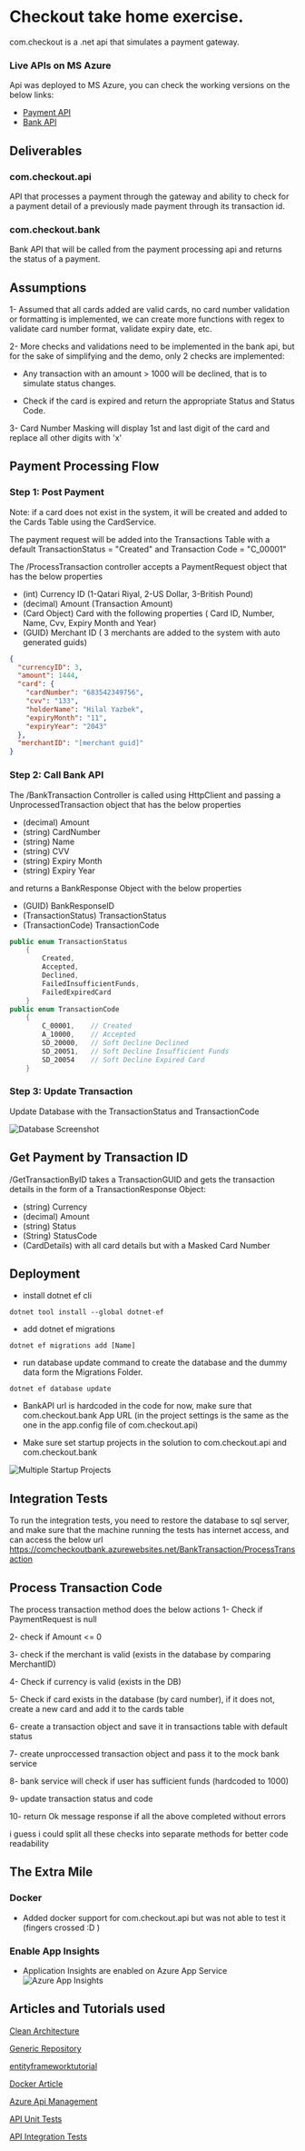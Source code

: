 # Checkout take home exercise.

com.checkout is a .net api that simulates a payment gateway.

### Live APIs on MS Azure
Api was deployed to MS Azure, you can check the working versions on the below links:

- [Payment API](https://comcheckoutapi.azurewebsites.net/swagger/index.html)
- [Bank API](https://comcheckoutbank.azurewebsites.net/swagger/index.html)


## Deliverables

### com.checkout.api
API that processes a payment through the gateway and ability to check for a payment detail of a previously made payment through its transaction id.
### com.checkout.bank
Bank API that will be called from the payment processing api and returns the status of a payment.

## Assumptions

1- Assumed that all cards added are valid cards, no card number validation or formatting is implemented, we can create more functions with regex to validate card number format, validate expiry date, etc.

2- More checks and validations need to be implemented in the bank api, but for the sake of simplifying and the demo, only 2 checks are implemented:

- Any transaction with an amount > 1000 will be declined, that is to simulate status changes.

- Check if the card is expired and return the appropriate Status and Status Code.

3- Card Number Masking will display 1st and last digit of the card and replace all other digits with 'x'

## Payment Processing Flow

### Step 1: Post Payment
Note: if a card does not exist in the system, it will be created and added to the Cards Table using the CardService.

The payment request will be added into the Transactions Table with a default TransactionStatus = "Created" and Transaction Code = "C_00001"

The /ProcessTransaction controller accepts a PaymentRequest object that has the below properties
- (int) Currency ID (1-Qatari Riyal, 2-US Dollar, 3-British Pound)
- (decimal) Amount (Transaction Amount)
- (Card Object) Card with the following properties ( Card ID, Number, Name, Cvv, Expiry Month and Year)
- (GUID) Merchant ID ( 3 merchants are added to the system with auto generated guids)
```json
{
  "currencyID": 3,
  "amount": 1444,
  "card": {
    "cardNumber": "683542349756",
    "cvv": "133",
    "holderName": "Hilal Yazbek",
    "expiryMonth": "11",
    "expiryYear": "2043"
  },
  "merchantID": "[merchant guid]"
}
```
### Step 2: Call Bank API
The /BankTransaction Controller is called using HttpClient and passing a UnprocessedTransaction object that has the below properties
- (decimal) Amount
- (string) CardNumber
- (string) Name
- (string) CVV
- (string) Expiry Month
- (string) Expiry Year

and returns a BankResponse Object with the below properties
- (GUID) BankResponseID
- (TransactionStatus) TransactionStatus
- (TransactionCode) TransactionCode
``` C#
public enum TransactionStatus
    {
        Created,
        Accepted,
        Declined,
        FailedInsufficientFunds,
        FailedExpiredCard
    }
public enum TransactionCode
    {
        C_00001,    // Created 
        A_10000,    // Accepted
        SD_20000,   // Soft Decline Declined
        SD_20051,   // Soft Decline Insufficient Funds
        SD_20054    // Soft Decline Expired Card
    }
```
### Step 3: Update Transaction

Update Database with the TransactionStatus and TransactionCode
  
![Database Screenshot](https://dub01pap003files.storage.live.com/y4mzh_dbJ2GOar2qFtL-DeOLEVlyOrWw2yIsSilYHQIkwPcH50PxJ_vBHJvVJnTfoIpM5NjylLABhcB_KptlezEVup_0DTPvTJGTtIzlnfD_os5n78KSgLMU_yY5EgcOziilZ0zdrR9SZXuHe_Nrhkooba2FOyJB0N710fTVQ39GgiD6U3xLKwInjWw3oJHhS2FwDAvQzr8desj8gz3Uz9iKG0-OaYfmprU-VPWVFKd2bE?encodeFailures=1&width=916&height=117)

## Get Payment by Transaction ID
/GetTransactionByID takes a TransactionGUID and gets the transaction details in the form of a TransactionResponse Object:
- (string) Currency
- (decimal) Amount
- (string) Status
- (String) StatusCode
- (CardDetails) with all card details but with a Masked Card Number

## Deployment
- install dotnet ef cli 
```
dotnet tool install --global dotnet-ef
```
- add dotnet ef migrations
```
dotnet ef migrations add [Name]
```

- run database update command to create the database and the dummy data form the Migrations Folder.
```
dotnet ef database update

```
- BankAPI url is hardcoded in the code for now, make sure that com.checkout.bank  App URL (in the project settings is the same as the one in the app.config file of com.checkout.api)

- Make sure set startup projects in the solution to com.checkout.api and com.checkout.bank 


![Multiple Startup Projects](https://dub01pap003files.storage.live.com/y4mSiCjcfmkSBGNlRx4nZXXJyovEPm554w7aIqxdRx4ZsNp-5dTHGj1elOYMHep414-vh4Ny53BZAYS2jSqpQTajsS0HOU15SLQFB-n9F2Ag5G6kQRysE6x0rSCZativVKNohqieJjfjWZPsibXqYLKnLcXNKX6CeCRuTudnH4UU8cFfpiErs6qz_wsY0WGHES67qK75tvezYbo2uzWzTSC1IN3Vr6cyvLhayg2OvTwGLU?encodeFailures=1&width=783&height=539)

## Integration Tests

To run the integration tests, you need to restore the database to sql server, and make sure that the machine running the tests has internet access,
and can access the below url
https://comcheckoutbank.azurewebsites.net/BankTransaction/ProcessTransaction

## Process Transaction Code

The process transaction method does the below actions
1- Check if PaymentRequest is null

2- check if Amount <= 0

3- check if the merchant is valid (exists in the database by comparing MerchantID)

4- Check if currency is valid (exists in the DB)

5- Check if card exists in the database (by card number), if it does not, create a new card and add it to the cards table

6- create a transaction object and save it in transactions table with default status

7- create unproccessed transaction object and pass it to the mock bank service

8- bank service will check if user has sufficient funds (hardcoded to 1000)

9- update transaction status and code

10- return Ok message response if all the above completed without errors


i guess i could split all these checks into separate methods for better code readability


## The Extra Mile 
### Docker
- Added docker support for com.checkout.api but was not able to test it (fingers crossed :D )


### Enable App Insights
- Application Insights are enabled on Azure App Service
![Azure App Insights](https://dub01pap003files.storage.live.com/y4mi1DPfdyW89ZrpBb4WJEfxFDwqXaiZla9r5RmA8jKdC4JUOaNUggM9ZgAGqsStHlf-YlTBCYDhXbDxAhbJh4J_bVT9PpCqmzj45_Be6wnani6PSSzfKeV8Q9EuCjJe-ztDaXcfocOukeqrTAxiw8r82RXrMLfXOrv0RUCBaMABlCml8tUkdpmSgICxyMBu0a2H3SY7P33TaB_d3Yy2c1E3raEgqFx4KEU-GAZzk5toSs?encodeFailures=1&width=1101&height=613)


## Articles and Tutorials used
[Clean Architecture](https://www.c-sharpcorner.com/article/implementing-a-clean-architecture-in-asp-net-core-6/)

[Generic Repository](https://www.c-sharpcorner.com/article/generic-repository-pattern-in-asp-net-core/)

[entityframeworktutorial](https://www.entityframeworktutorial.net/efcore/entity-framework-core-migration.aspx)

[Docker Article](https://softchris.github.io/pages/dotnet-dockerize.html#create-a-dockerfile)

[Azure Api Management](https://docs.microsoft.com/en-us/aspnet/core/tutorials/publish-to-azure-api-management-using-vs?view=aspnetcore-6.0)

[API Unit Tests](https://code-maze.com/unit-testing-aspnetcore-web-api/)

[API Integration Tests](https://code-maze.com/aspnet-core-integration-testing/)

